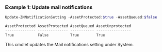 ### Example 1: Update mail notifications
```powershell
Update-ZNNotificationSetting -AssetProtected:$true -AssetQueued:$false -AssetUnprotected:$true -AssetPostponed:$true

AssetProtected AssetProtected AssetQueued AssetUnprotected
-------------- -------------- ----------- ----------------
True           False          True        True
```

This cmdlet updates the Mail notifications setting under System.
